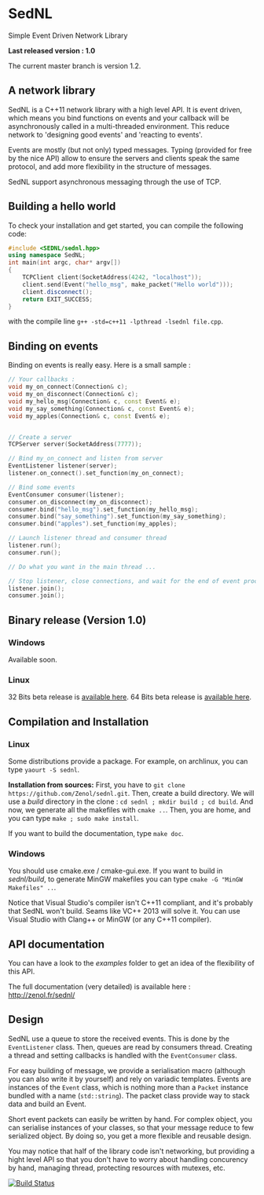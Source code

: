 SedNL
=====

Simple Event Driven Network Library

__Last released version : 1.0__

The current master branch is version 1.2.

A network library
-----------------

SedNL is a C++11 network library with a high level API. It is event driven,
which means you bind functions on events and your callback will be asynchronously
called in a multi-threaded environment.
This reduce network to 'designing good events' and 'reacting to events'.

Events are mostly (but not only) typed messages. Typing (provided for free by the nice API)
allow to ensure the servers and clients speak the same protocol, and add more flexibility
in the structure of messages.

SedNL support asynchronous messaging through the use of TCP.

Building a hello world
----------------------

To check your installation and get started, you can compile the following code:
```c++
#include <SEDNL/sednl.hpp>
using namespace SedNL;
int main(int argc, char* argv[])
{
    TCPClient client(SocketAddress(4242, "localhost"));
    client.send(Event("hello_msg", make_packet("Hello world")));
    client.disconnect();
    return EXIT_SUCCESS;
}
```

with the compile line `g++ -std=c++11 -lpthread -lsednl file.cpp`.

Binding on events
-----------------

Binding on events is really easy. Here is a small sample :
```c++
// Your callbacks :
void my_on_connect(Connection& c);
void my_on_disconnect(Connection& c);
void my_hello_msg(Connection& c, const Event& e);
void my_say_something(Connection& c, const Event& e);
void my_apples(Connection& c, const Event& e);


// Create a server
TCPServer server(SocketAddress(7777));

// Bind my_on_connect and listen from server
EventListener listener(server);
listener.on_connect().set_function(my_on_connect);

// Bind some events
EventConsumer consumer(listener);
consumer.on_disconnect(my_on_disconnect);
consumer.bind("hello_msg").set_function(my_hello_msg);
consumer.bind("say_something").set_function(my_say_something);
consumer.bind("apples").set_function(my_apples);

// Launch listener thread and consumer thread
listener.run();
consumer.run();

// Do what you want in the main thread ...

// Stop listener, close connections, and wait for the end of event processing.
listener.join();
consumer.join();

```

Binary release (Version 1.0)
--------------

### Windows ###
Available soon.

### Linux ###
32 Bits beta release is [available here](http://zenol.fr/sednl/sednl_clang_m32.tar.gz).
64 Bits beta release is [available here](http://zenol.fr/sednl/sednl_clang_m64.tar.gz).

Compilation and Installation
----------------------------

### Linux ###

Some distributions provide a package. For example, on archlinux, you can type `yaourt -S sednl`.

**Installation from sources:** First, you have to `git clone https://github.com/Zenol/sednl.git`.
Then, create a build directory. We will use a _build_ directory in the clone : `cd sednl ; mkdir build ; cd build`.
And now, we generate all the makefiles with `cmake ..`.
Then, you are home, and you can type `make ; sudo make install`.

If you want to build the documentation, type `make doc`.

### Windows ###

You should use cmake.exe / cmake-gui.exe.
If you want to build in _sednl/build_, to generate MinGW makefiles you
can type `cmake -G "MinGW Makefiles" ..`.

Notice that Visual Studio's compiler isn't C++11 compliant, and it's probably that SedNL won't build.
Seams like VC++ 2013 will solve it. You can use Visual Studio with Clang++ or MinGW (or any C++11 compiler).

API documentation
-----------------

You can have a look to the _examples_ folder to get an idea of the flexibility of this API.

The full documentation (very detailed) is available here : http://zenol.fr/sednl/

Design
------

SedNL use a queue to store the received events. This is done by the `EventListener` class. Then, queues are
read by consumers thread. Creating a thread and setting callbacks is handled with the `EventConsumer` class.

For easy building of message, we provide a serialisation macro (although you can also write it by yourself) and rely on variadic templates. Events are instances of the `Event` class, which is nothing
more than a `Packet` instance bundled with a name (`std::string`). The packet class provide way to stack data and build an Event.

Short event packets can easily be written by hand. For complex object, you can serialise instances of your classes, so that your message reduce to few serialized object. By doing so, you get a more flexible and reusable design.

You may notice that half of the library code isn't networking, but providing a hight level API so that you don't
have to worry about handling concurency by hand, managing thread, protecting resources with mutexes, etc.

[![Build Status](https://drone.io/github.com/Zenol/sednl/status.png)](https://drone.io/github.com/Zenol/sednl/latest)
